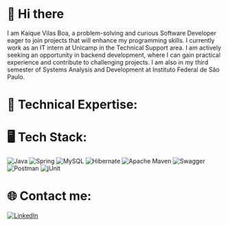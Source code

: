 # 👋 Hi there 

I am Kaique Vilas Boa, a problem-solving and curious Software Developer eager to join projects that will enhance my programming skills. I currently work as an IT intern at Unicamp in the Technical Support area. I am actively seeking an opportunity in backend development, where I can gain practical experience and contribute to challenging projects. I am also in my third semester of Systems Analysis and Development at Instituto Federal de São Paulo.

# 🚀 Technical Expertise:

# 🖥️ Tech Stack:
![Java](https://img.shields.io/badge/java-%23ED8B00.svg?style=for-the-badge&logo=openjdk&logoColor=white) ![Spring](https://img.shields.io/badge/spring-%236DB33F.svg?style=for-the-badge&logo=spring&logoColor=white) ![MySQL](https://img.shields.io/badge/mysql-4479A1.svg?style=for-the-badge&logo=mysql&logoColor=white) ![Hibernate](https://img.shields.io/badge/Hibernate-59666C?style=for-the-badge&logo=Hibernate&logoColor=white) ![Apache Maven](https://img.shields.io/badge/Apache%20Maven-C71A36?style=for-the-badge&logo=Apache%20Maven&logoColor=white) ![Swagger](https://img.shields.io/badge/-Swagger-%23Clojure?style=for-the-badge&logo=swagger&logoColor=white) ![Postman](https://img.shields.io/badge/Postman-FF6C37?style=for-the-badge&logo=postman&logoColor=white) ![jUnit](https://img.shields.io/badge/Junit5-25A162?style=for-the-badge&logo=junit5&logoColor=white)

# 🌐 Contact me:
[![LinkedIn](https://img.shields.io/badge/LinkedIn-%230077B5.svg?logo=linkedin&logoColor=white)](https://linkedin.com/in/kaiquevilas)
